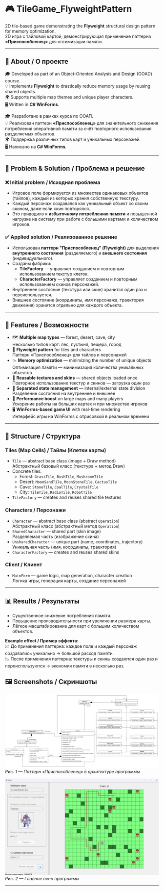 # 🎮 TileGame_FlyweightPattern

2D tile-based game demonstrating the **Flyweight** structural design pattern for memory optimization.  
2D игра с тайловой картой, демонстрирующая применение паттерна **«Приспособленец»** для оптимизации памяти.

---

## 📌 About / О проекте

🎓 Developed as part of an Object-Oriented Analysis and Design (OOAD) course.  
💡 Implements **Flyweight** to drastically reduce memory usage by reusing shared objects.  
🌍 Supports multiple map themes and unique player characters.  
🖥 Written in **C# WinForms**.

🎓 Разработано в рамках курса по ООАП.  
💡 Реализован паттерн **«Приспособленец»** для значительного снижения потребления оперативной памяти за счёт повторного использования разделяемых объектов.  
🌍 Поддержка различных типов карт и уникальных персонажей.  
🖥 Написано на **C# WinForms**.

---

## 🔧 Problem & Solution / Проблема и решение

### ❌ Initial problem / Исходная проблема
- Игровое поле формируется из множества одинаковых объектов (тайлов), каждый из которых хранил собственную текстуру.  
- Каждый персонаж создавался как уникальный объект со своим скином, даже если скин повторялся.  
- Это приводило к **избыточному потреблению памяти** и повышенной нагрузке на систему при работе с большими картами и количеством игроков.

### ✅ Applied solution / Реализованное решение
- Использован **паттерн "Приспособленец" (Flyweight)** для выделения **внутреннего состояния** (разделяемого) и **внешнего состояния** (индивидуального).  
- Созданы фабрики:
  - **TileFactory** — управляет созданием и повторным использованием текстур клеток.
  - **CharacterFactory** — управляет созданием и повторным использованием скинов персонажей.
- Внутреннее состояние (текстура или скин) хранится один раз и переиспользуется.  
- Внешнее состояние (координаты, имя персонажа, траектория движения) хранится отдельно для каждого объекта.

---

## 🎯 Features / Возможности

- 🗺 **Multiple map types** — forest, desert, cave, city  
  Несколько типов карт: лес, пустыня, пещера, город
- 🧩 **Flyweight pattern** for tiles and characters  
  Паттерн «Приспособленец» для тайлов и персонажей
- 📉 **Memory optimization** — minimizing the number of unique objects  
  Оптимизация памяти — минимизация количества уникальных объектов
- 🎨 **Reusable textures and skins** — shared objects loaded once  
  Повторное использование текстур и скинов — загрузка один раз
- 🧠 **Separated state management** — internal/external state division  
  Разделение состояния на внутреннее и внешнее
- 🚀 **Performance boost** on large maps and many players  
  Ускорение работы на больших картах и при множестве игроков
- 🖥 **WinForms-based game UI** with real-time rendering  
  Интерфейс игры на WinForms с отрисовкой в реальном времени

---

## 📁 Structure / Структура

### Tiles (Map Cells) / Тайлы (Клетки карты)
- `Tile` — abstract base class (image + Draw method)  
  Абстрактный базовый класс (текстура + метод Draw)
- Concrete tiles:  
  - Forest: `GrassTile`, `BushTile`, `MushroomTile`  
  - Desert: `MoonSandTile`, `MoonStoneTile`, `CactusTile`  
  - Cave: `StoneTile`, `CoalTile`, `CrystalTile`  
  - City: `TileTile`, `RadioTile`, `RobotTile`
- `TileFactory` — creates and reuses shared tile textures

### Characters / Персонажи
- `Character` — abstract base class (abstract `Operation`)  
  Абстрактный класс (абстрактный метод `Operation`)
- `SharedCharacter` — shared part (skin image)  
  Разделяемая часть (изображение скина)
- `UnsharedCharacter` — unique part (name, coordinates, trajectory)  
  Уникальная часть (имя, координаты, траектория)
- `CharacterFactory` — creates and reuses shared skins

### Client / Клиент
- `MainForm` — game logic, map generation, character creation  
  Логика игры, генерация карты, создание персонажей

---

## 📊 Results / Результаты

- Существенное снижение потребления памяти.
- Повышение производительности при увеличении размера карты.
- Лёгкое масштабирование для карт с большим количеством объектов.

**Example effect / Пример эффекта:**  
📈 До применения паттерна: каждое поле и каждый персонаж создавались уникально → большой расход памяти.  
📉 После применения паттерна: текстуры и скины создаются один раз и переиспользуются → экономия памяти в несколько раз.

## 🖼 Screenshots / Скриншоты

![Диаграмма](images/diagramm.png)  
*Рис. 1 — Паттерн «Приспособленец» в архитектуре программы*

![Программа](images/application.png)  
*Рис. 2 — Главное окно программы*


---
